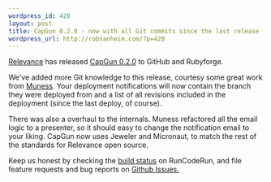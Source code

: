 ```yaml
--- 
wordpress_id: 420
layout: post
title: CapGun 0.2.0 - now with all Git commits since the last release
wordpress_url: http://robsanheim.com/?p=420
---
```

<a href="http://thinkrelevance.com">Relevance</a> has released <a href="http://github.com/relevance/cap_gun/tree/master">CapGun 0.2.0</a> to GitHub and Rubyforge.

We've added more Git knowledge to this release, courtesy some great work from <a href="http://muness.blogspot.com/">Muness</a>.  Your deployment notifications will now contain the branch they were deployed from and a list of all revisions included in the deployment (since the last deploy, of course).  

There was also a overhaul to the internals.  Muness refactored all the email logic to a presenter, so it should easy to change the notification email to your liking.  CapGun now uses Jeweler and Micronaut, to match the rest of the standards for Relevance open source.  

Keep us honest by checking the <a href="http://runcoderun.com/relevance/cap_gun">build status</a> on RunCodeRun, and file feature requests and bug reports on <a href="http://github.com/relevance/cap_gun/issues">Github Issues.</a>

